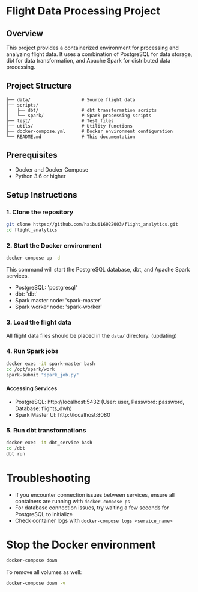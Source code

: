 # Flight Data Processing Project

## Overview
This project provides a containerized environment for processing and analyzing flight data. 
It uses a combination of PostgreSQL for data storage, dbt for data transformation, and Apache Spark for distributed data processing.

## Project Structure
```
├── data/                   # Source flight data
├── scripts/
│   ├── dbt/                # dbt transformation scripts
│   └── spark/              # Spark processing scripts
├── test/                   # Test files
├── utils/                  # Utility functions
├── docker-compose.yml      # Docker environment configuration
└── README.md               # This documentation
```

## Prerequisites
- Docker and Docker Compose
- Python 3.6 or higher

## Setup Instructions
### 1. Clone the repository
```bash
git clone https://github.com/haibui16022003/flight_analytics.git
cd flight_analytics
```

### 2. Start the Docker environment
```bash
docker-compose up -d
```
This command will start the PostgreSQL database, dbt, and Apache Spark services.
- PostgreSQL: 'postgresql'
- dbt: 'dbt'
- Spark master node: 'spark-master'
- Spark worker node: 'spark-worker'

### 3. Load the flight data
All flight data files should be placed in the `data/` directory.
(updating)

### 4. Run Spark jobs
```bash
docker exec -it spark-master bash
cd /opt/spark/work
spark-submit "spark_job.py"
```
#### Accessing Services
- PostgreSQL: http://localhost:5432 (User: user, Password: password, Database: flights_dwh)
- Spark Master UI: http://localhost:8080

### 5. Run dbt transformations
```bash
docker exec -it dbt_service bash
cd /dbt
dbt run
```
# Troubleshooting

- If you encounter connection issues between services, ensure all containers are running with `docker-compose ps`
- For database connection issues, try waiting a few seconds for PostgreSQL to initialize
- Check container logs with `docker-compose logs <service_name>`

# Stop the Docker environment
```bash
docker-compose down
```
To remove all volumes as well:
```bash
docker-compose down -v
```
